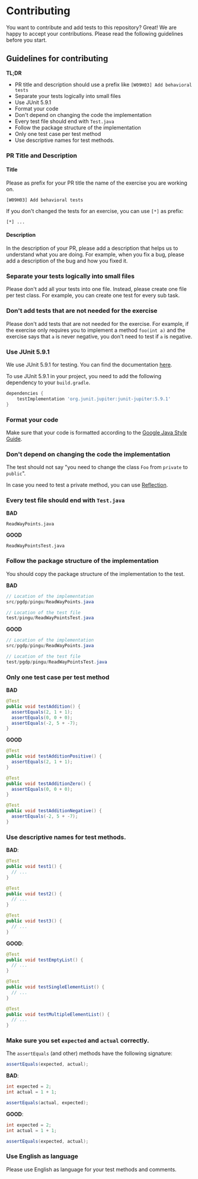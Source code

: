 # Contributing

You want to contribute and add tests to this repository? Great! We are happy to
accept your contributions. Please read the following guidelines before you
start.

## Guidelines for contributing

**TL;DR**

* PR title and description should use a prefix like `[W09H03] Add behavioral tests`
* Separate your tests logically into small files
* Use JUnit 5.9.1
* Format your code
* Don't depend on changing the code the implementation
* Every test file should end with `Test.java`
* Follow the package structure of the implementation
* Only one test case per test method
* Use descriptive names for test methods.

### PR Title and Description

#### Title

Please as prefix for your PR title the name of the exercise you are working on.

```
[W09H03] Add behavioral tests
```

If you don't changed the tests for an exercise, you can use `[*]` as prefix:

```
[*] ...
```

#### Description

In the description of your PR, please add a description that helps us to understand what you are doing. For example, when you fix a bug, please add a description of the bug and how you fixed it.

### Separate your tests logically into small files

Please don't add all your tests into one file. Instead, please create one file
per test class. For example, you can create one test for every sub task.

### Don't add tests that are not needed for the exercise

Please don't add tests that are not needed for the exercise. For example, if the
exercise only requires you to implement a method `foo(int a)` and the exercise
says that `a` is never negative, you don't need to test if `a` is negative.

### Use JUnit 5.9.1

We use JUnit 5.9.1 for testing. You can find the documentation
[here](https://junit.org/junit5/docs/current/user-guide/).

To use JUnit 5.9.1 in your project, you need to add the following dependency to your `build.gradle`.

```gradle
dependencies {
    testImplementation 'org.junit.jupiter:junit-jupiter:5.9.1'
}
```

### Format your code

Make sure that your code is formatted according to the [Google Java Style
Guide](https://google.github.io/styleguide/javaguide.html).

### Don't depend on changing the code the implementation

The test should not say "you need to change the class `Foo` from `private` to `public`".

In case you need to test a private method, you can use
[Reflection](https://docs.oracle.com/javase/tutorial/reflect/index.html).

### Every test file should end with `Test.java`

**BAD**
```
ReadWayPoints.java
```

**GOOD**
```
ReadWayPointsTest.java
```

### Follow the package structure of the implementation

You should copy the package structure of the implementation to the test.

**BAD**
```java
// Location of the implementation
src/pgdp/pingu/ReadWayPoints.java

// Location of the test file
test/pingu/ReadWayPointsTest.java
```

**GOOD**
```java
// Location of the implementation
src/pgdp/pingu/ReadWayPoints.java

// Location of the test file
test/pgdp/pingu/ReadWayPointsTest.java
```

### Only one test case per test method

**BAD**
    
```java
@Test
public void testAddition() {
  assertEquals(2, 1 + 1);
  assertEquals(0, 0 + 0);
  assertEquals(-2, 5 + -7);
}
```

**GOOD**
    
```java
@Test
public void testAdditionPositive() {
  assertEquals(2, 1 + 1);
}

@Test
public void testAdditionZero() {
  assertEquals(0, 0 + 0);
}

@Test
public void testAdditionNegative() {
  assertEquals(-2, 5 + -7);
}
```

### Use descriptive names for test methods.

**BAD**:
```java
@Test
public void test1() {
  // ...
}

@Test
public void test2() {
  // ...
}

@Test
public void test3() {
  // ...
}
```


**GOOD**:

```java
@Test
public void testEmptyList() {
  // ...
}

@Test
public void testSingleElementList() {
  // ...
}

@Test
public void testMultipleElementList() {
  // ...
}
```

### Make sure you set `expected` and `actual` correctly.

The `assertEquals` (and other) methods have the following signature:

```java
assertEquals(expected, actual);
```

**BAD**:
```java
int expected = 2;
int actual = 1 + 1;

assertEquals(actual, expected);
```

**GOOD**:
```java
int expected = 2;
int actual = 1 + 1;

assertEquals(expected, actual);
```

### Use English as language

Please use English as language for your test methods and comments.
